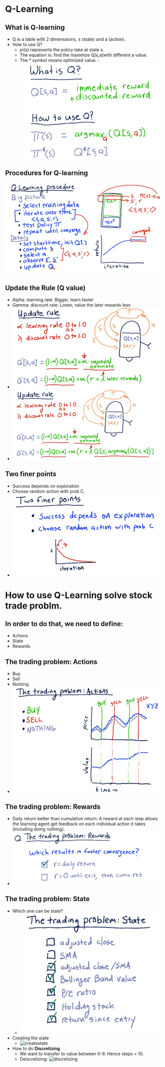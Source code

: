 # Q-Learning
## What is Q-learning
- Q is a table with 2 dimenssions, s (state) and a (action).
- How to use Q? 
    - pi(s) represents the policy take at state s.
    - The equation is: find the maximize Q[s,a]with different a value.
    - The * symbol means optimized value.
    -![WhatisQ](https://raw.githubusercontent.com/suereey/ML4T_summer_study/main/03_screenshot/31_WhatisQ.PNG)
## Procedures for Q-learning
![procedures](https://raw.githubusercontent.com/suereey/ML4T_summer_study/main/03_screenshot/32_QlearningProcedure.PNG)
## Update the Rule (Q value)
- Alpha: learning rate: Bigger, learn faster
- Gamma: discount rate: Lower, value the later rewards less
- ![udpaterule](https://raw.githubusercontent.com/suereey/ML4T_summer_study/main/03_screenshot/33_updaterule.PNG)
- ![updaterule](https://raw.githubusercontent.com/suereey/ML4T_summer_study/main/03_screenshot/34_udpaterule.PNG)

## Two finer points
- Success depends on exploration
- Choose random action with prob C.
- ![twofinderpoints](https://raw.githubusercontent.com/suereey/ML4T_summer_study/main/03_screenshot/35_FinerPoints%20(3).PNG)
# How to use Q-Learning solve stock trade problm. 
## In order to do that, we need to define:
- Actions
- State
- Rewards
## The trading problem: Actions
- Buy
- Sell
- Nohting
- ![Action](https://raw.githubusercontent.com/suereey/ML4T_summer_study/main/03_screenshot/35_FinerPoints%20(4).PNG)
## The trading problem: Rewards
- Daily return better than cumulative return: A reward at each step allows the learning agent get feedback on each individual action it takes (including doing nothing).
- ![Rewards](https://raw.githubusercontent.com/suereey/ML4T_summer_study/main/03_screenshot/37_Rewards.PNG)
## The trading problem: State
- Which one can be state?
    - ![state](https://raw.githubusercontent.com/suereey/ML4T_summer_study/main/03_screenshot/38_State.PNG)
- Creating the state
    - ![createstate]()
- How to do **Discretizing**
    - We want to transfer to value between 0-9. Hence steps = 10.
    - Deiscretizing:
    ![discretizing]()


